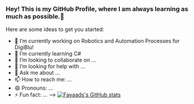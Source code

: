 ### Hey! This is my GitHub Profile, where I am always learning as much as possible.👋



Here are some ideas to get you started:

- 🔭 I’m currently working on Robotics and Automation Processes for DigiBlu!
- 🌱 I’m currently learning C# 
- 👯 I’m looking to collaborate on ...
- 🤔 I’m looking for help with ...
- 💬 Ask me about ...
- 📫 How to reach me: ...
- 😄 Pronouns: ...
- ⚡ Fun fact: ...
-->
[![Fayaads's GitHub stats](https://github-readme-stats.vercel.app/api?username=FayaadAbrahams)](https://github.com/anuraghazra/github-readme-stats)
